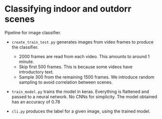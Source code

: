 # Classifying indoor and outdorr scenes

Pipeline for image classifier.

- `create_train_test.py` generates images from video frames to produce the classifier. 
    - 2000 frames are read from each video. This amounts to around 1 minute.
    - Skip first 500 frames. This is because some videos have introductory text.
    - Sample 300 from the remaining 1500 frames. We introduce random sampling to avoid correlation between scenes.

- `train_model.py` trains the model in keras. Everything is flattened and passed to a neural network. No CNNs for simplicity. The model obtained has an accuracy of 0.78

- `cli.py` produces the label for a given image, using the trained model.
